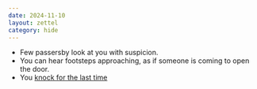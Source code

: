 ```yaml
---
date: 2024-11-10
layout: zettel
category: hide
---
```

- Few passersby look at you with suspicion.
- You can hear footsteps approaching, as if someone is coming to open the door.
- You [knock for the last time](the-door-opens)